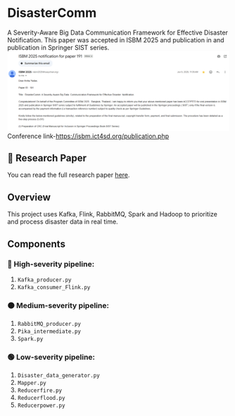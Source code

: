 # DisasterComm

A Severity-Aware Big Data Communication Framework for Effective Disaster Notification. This paper was accepted in ISBM 2025 and publication in and publication in Springer SIST series.
![Acceptance Email](acceptance_email.png)
Conference link-https://isbm.ict4sd.org/publication.php
## 📄 Research Paper
You can read the full research paper [here](DisasterComm%20-%20A%20Severity-Aware%20Big%20Data%20Communication%20Framework%20for%20Effective%20Disaster%20Notification%20(1).pdf).


## Overview
This project uses  Kafka, Flink, RabbitMQ, Spark and Hadoop to prioritize and process disaster data in real time.

## Components

### 🔴 High-severity pipeline:
1. `Kafka_producer.py`  
2. `Kafka_consumer_Flink.py`

### 🟠 Medium-severity pipeline:
1. `RabbitMQ_producer.py`  
2. `Pika_intermediate.py`  
3. `Spark.py`

### 🟢 Low-severity pipeline:
1. `Disaster_data_generator.py`  
2. `Mapper.py`  
3. `Reducerfire.py`  
4. `Reducerflood.py`  
5. `Reducerpower.py`

